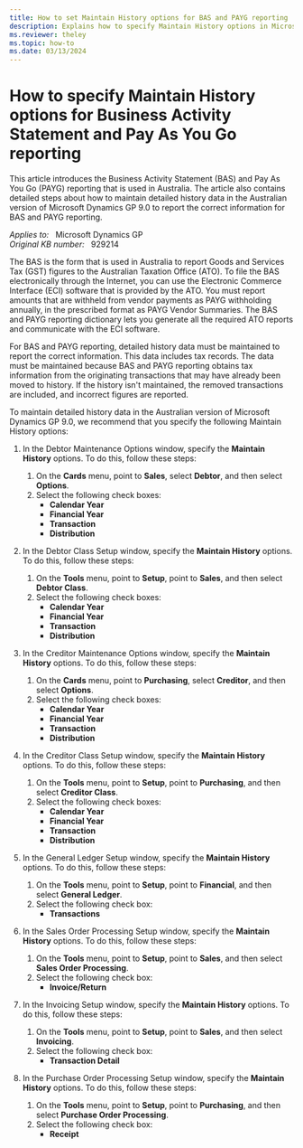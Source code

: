 ```yaml
---
title: How to set Maintain History options for BAS and PAYG reporting
description: Explains how to specify Maintain History options in Microsoft Dynamics GP 9.0. And also contains steps to report the correct information for Business Activity Statement (BAS) and Pay As You Go (PAYG) reporting.
ms.reviewer: theley
ms.topic: how-to
ms.date: 03/13/2024
---
```

# How to specify Maintain History options for Business Activity Statement and Pay As You Go reporting

This article introduces the Business Activity Statement (BAS) and Pay As You Go (PAYG) reporting that is used in Australia. The article also contains detailed steps about how to maintain detailed history data in the Australian version of Microsoft Dynamics GP 9.0 to report the correct information for BAS and PAYG reporting.

_Applies to:_ &nbsp; Microsoft Dynamics GP  
_Original KB number:_ &nbsp; 929214

The BAS is the form that is used in Australia to report Goods and Services Tax (GST) figures to the Australian Taxation Office (ATO). To file the BAS electronically through the Internet, you can use the Electronic Commerce Interface (ECI) software that is provided by the ATO. You must report amounts that are withheld from vendor payments as PAYG withholding annually, in the prescribed format as PAYG Vendor Summaries. The BAS and PAYG reporting dictionary lets you generate all the required ATO reports and communicate with the ECI software.

For BAS and PAYG reporting, detailed history data must be maintained to report the correct information. This data includes tax records. The data must be maintained because BAS and PAYG reporting obtains tax information from the originating transactions that may have already been moved to history. If the history isn't maintained, the removed transactions are included, and incorrect figures are reported.

To maintain detailed history data in the Australian version of Microsoft Dynamics GP 9.0, we recommend that you specify the following Maintain History options:

1. In the Debtor Maintenance Options window, specify the **Maintain History** options. To do this, follow these steps:

   1. On the **Cards** menu, point to **Sales**, select **Debtor**, and then select **Options**.
   2. Select the following check boxes:
      - **Calendar Year**
      - **Financial Year**
      - **Transaction**
      - **Distribution**

2. In the Debtor Class Setup window, specify the **Maintain History** options. To do this, follow these steps:

   1. On the **Tools** menu, point to **Setup**, point to **Sales**, and then select **Debtor Class**.
   2. Select the following check boxes:
      - **Calendar Year**
      - **Financial Year**
      - **Transaction**
      - **Distribution**
3. In the Creditor Maintenance Options window, specify the **Maintain History** options. To do this, follow these steps:

   1. On the **Cards** menu, point to **Purchasing**, select **Creditor**, and then select **Options**.
   2. Select the following check boxes:
      - **Calendar Year**
      - **Financial Year**
      - **Transaction**
      - **Distribution**
4. In the Creditor Class Setup window, specify the **Maintain History** options. To do this, follow these steps:

   1. On the **Tools** menu, point to **Setup**, point to **Purchasing**, and then select **Creditor Class**.
   2. Select the following check boxes:
      - **Calendar Year**
      - **Financial Year**
      - **Transaction**
      - **Distribution**
5. In the General Ledger Setup window, specify the **Maintain History** options. To do this, follow these steps:

   1. On the **Tools** menu, point to **Setup**, point to **Financial**, and then select **General Ledger**.
   2. Select the following check box:
      - **Transactions**
6. In the Sales Order Processing Setup window, specify the **Maintain History** options. To do this, follow these steps:

   1. On the **Tools** menu, point to **Setup**, point to **Sales**, and then select **Sales Order Processing**.
   2. Select the following check box:
      - **Invoice/Return**
7. In the Invoicing Setup window, specify the **Maintain History** options. To do this, follow these steps:

   1. On the **Tools** menu, point to **Setup**, point to **Sales**, and then select **Invoicing**.
   2. Select the following check box:
      - **Transaction Detail**
8. In the Purchase Order Processing Setup window, specify the **Maintain History** options. To do this, follow these steps:
   1. On the **Tools** menu, point to **Setup**, point to **Purchasing**, and then select **Purchase Order Processing**.
   2. Select the following check box:
      - **Receipt**
